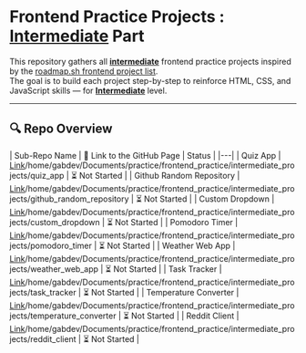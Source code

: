 # Frontend Practice Projects : **<u>Intermediate</u>** Part

This repository gathers all **<u>intermediate</u>** frontend practice projects inspired by the [roadmap.sh frontend project list](https://roadmap.sh/frontend/projects).  
The goal is to build each project step-by-step to reinforce HTML, CSS, and JavaScript skills — for **<u>Intermediate</u>** level.

---

## 🔍 Repo Overview
<!-- START REPO OVERVIEW -->
| Sub-Repo Name | 🔗 Link to the GitHub Page | Status |
|---|
| Quiz App | [Link](https://kizz4.github.io/)/home/gabdev/Documents/practice/frontend_practice/intermediate_projects/quiz_app | ⏳ Not Started |
| Github Random Repository | [Link](https://kizz4.github.io/)/home/gabdev/Documents/practice/frontend_practice/intermediate_projects/github_random_repository | ⏳ Not Started |
| Custom Dropdown | [Link](https://kizz4.github.io/)/home/gabdev/Documents/practice/frontend_practice/intermediate_projects/custom_dropdown | ⏳ Not Started |
| Pomodoro Timer | [Link](https://kizz4.github.io/)/home/gabdev/Documents/practice/frontend_practice/intermediate_projects/pomodoro_timer | ⏳ Not Started |
| Weather Web App | [Link](https://kizz4.github.io/)/home/gabdev/Documents/practice/frontend_practice/intermediate_projects/weather_web_app | ⏳ Not Started |
| Task Tracker | [Link](https://kizz4.github.io/)/home/gabdev/Documents/practice/frontend_practice/intermediate_projects/task_tracker | ⏳ Not Started |
| Temperature Converter | [Link](https://kizz4.github.io/)/home/gabdev/Documents/practice/frontend_practice/intermediate_projects/temperature_converter | ⏳ Not Started |
| Reddit Client | [Link](https://kizz4.github.io/)/home/gabdev/Documents/practice/frontend_practice/intermediate_projects/reddit_client | ⏳ Not Started |

<!-- END REPO OVERVIEW -->
